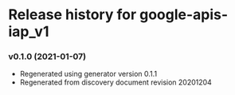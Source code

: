# Release history for google-apis-iap_v1

### v0.1.0 (2021-01-07)

* Regenerated using generator version 0.1.1
* Regenerated from discovery document revision 20201204

